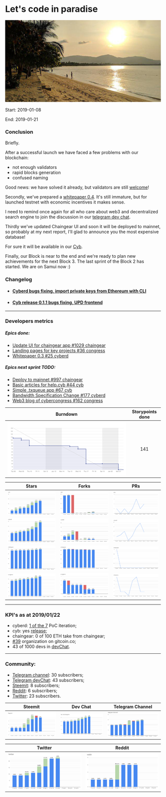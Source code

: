 # Let's code in paradise

![pic](pic.jpg)

Start: 2019-01-08

End: 2019-01-21

### Сonclusion

Briefly.

After a successful launch we have faced a few problems with our blockchain:
- not enough validators
- rapid blocks generation
- confused naming

Good news: we have solved it already, but validators are still [welcome](https://github.com/cybercongress/cyberd/blob/master/docs/run_validator.md)!

Secondly, we've prepared a [whitepaper 0.4](https://github.com/cybercongress/cyberd/blob/master/docs/cyberd.md). It's still immature, but for launched testnet with economic incentives it makes sense.

I need to  remind once again for all who care about web3 and decentralized search engine to join the discussion in our [telegram dev chat](https://t.me/fuckgoogle).

Thirdly we've updated Chaingear UI and soon it will be deployed to mainnet, so probably at my next report, I'll glad to announce you the most expensive database!

For sure it will be available in our [Cyb](https://github.com/cybercongress/cyb/releases).

Finally, our Block is near to the end and we're ready to plan new achievements for the next Block 3. The last sprint of the Block 2 has started. We are on Samui now :)

### Changelog

- #### [Cyberd bugs fixing, import private keys from Ethereum with CLI](https://github.com/cybercongress/cyberd/blob/master/CHANGELOG.md#unreleased)
- #### [Cyb release 0.1.1 bugs fixing, UPD frontend](https://github.com/cybercongress/cyb/releases/tag/v0.1.1)

 ---

### Developers metrics

##### Epics done:
- [Update UI for chaingear app #1029 chaingear](https://github.com/cybercongress/chaingear/issues/1029)
- [Landing pages for key projects #36 congress](https://github.com/cybercongress/congress/issues/36)
- [Whitepaper 0.3 #25 cyberd](https://github.com/cybercongress/cyberd/issues/25)

##### Epics next sprint TODO:
- [Deploy to mainnet #997 chaingear](https://github.com/cybercongress/chaingear/issues/997)
- [Basic articles for help.cyb #44 cyb](https://github.com/cybercongress/cyb/issues/44)
- [Simple .txqueue app #67 cyb](https://github.com/cybercongress/cyb/issues/67)
- [Bandwidth Specification Change #177 cyberd](https://github.com/cybercongress/cyberd/issues/177)
- [Web3 blog of cybercongress #162 congress](https://github.com/cybercongress/congress/issues/162)


Burndown | Storypoints done
:---: | :---:
![burndown-report](BD.png) | 141

Stars | Forks | PRs
:---: | :---: |:---:
![stars](cyb-stars.png) |![forks](cyb-forks.png) |![PRs](cyb-PRs.png)
![stars](cyberd-stars.png) |![forks](cyberd-forks.png) |![PRs](cyberd-PRs.png)
![stars](chaingear-stars.png) |![forks](chaingear-forks.png) |![PRs](chaingear-PRs.png)
![stars](congress-stars.png) |![forks](congress-forks.png) |![PRs](congress-PRs.png)

---

### KPI's as at 2019/01/22

- cyberd: [1 of the 7](https://github.com/cybercongress/cyberd/blob/master/CHANGELOG.md#010-2019-01-03) PoC iteration;
- cyb: yes [release](https://github.com/cybercongress/cyb/releases/tag/v0.1.1);
- chaingear: 0 of 100 ETH take from chaingear;
- [#39](https://gitcoin.co/profile/cybercongress) organization on gitcoin.co;
- 43 of 1000 devs in [devChat](https://t.me/fuckgoogle).

---

### Community:

- [Telegram channel](https://t.me/cybercongress): 30 subscribers;
- [Telegram devChat](https://t.me/fuckgoogle): 43 subscribers;
- [Steemit](https://steemit.com/@cybercongress): 8 subscribers;
- [Reddit](https://www.reddit.com/r/cybercongress): 6 subscribers;
- [Twitter](https://twitter.com/cyber_devs): 23 subscribers.

Steemit | Dev Chat | Telegram Channel
:---: | :---: |:---:
![stemmit](steemit.png) |![devchat](devChat.png) |![telegram](telegram.png)

Twitter | Reddit
:---:|:---:|
![twitter](twitter.png)|![reddit](reddit.png)
